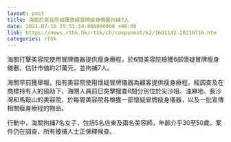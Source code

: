 ```yaml
---
layout: post
title: 海關於美容院檢獲懷疑冒牌瘦身儀器拘捕7人
date: 2021-07-16 15:51:14.000000000 +08:00
link: https://news.rthk.hk/rthk/ch/component/k2/1601142-20210716.htm
categories: rthk
---
```


海關打擊美容院使用冒牌儀器提供瘦身療程，於6間美容院檢獲6部懷疑冒牌瘦身儀器，估計市值約21萬元，並拘捕7人。

海關早前獲舉報，指有美容院使用懷疑冒牌儀器為顧客提供瘦身療程。經調查及在商標持有人的協助下，海關人員前日突擊搜查6間分別位於尖沙咀、油麻地、長沙灣和馬鞍山的美容院，於每間美容院各檢獲一部懷疑冒牌瘦身儀器，以及一批宣傳相關瘦身療程的物品。

行動中，海關拘捕7名女子，包括5名店東及兩名美容師，年齡介乎30至50歲。案件仍在調查，所有被捕人士正保釋候查。
